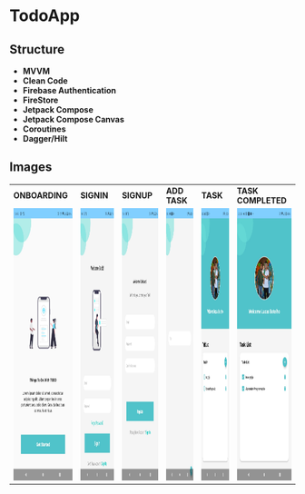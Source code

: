 # TodoApp

## Structure

- **MVVM**
- **Clean Code**
- **Firebase Authentication**
- **FireStore**
- **Jetpack Compose**
- **Jetpack Compose Canvas**
- **Coroutines**
- **Dagger/Hilt**

## Images

<table>
  <tr>
    <td><strong>ONBOARDING</strong></td>
     <td><strong>SIGNIN</strong></td>
     <td><strong>SIGNUP</strong></td>
    <td><strong>ADD TASK</strong></td>
    <td><strong>TASK</strong></td>
    <td><strong>TASK COMPLETED</strong></td>
  </tr>
  <tr>
    <td><img src="/assets/1.jpeg" width=270 height=480></td>
    <td><img src="/assets/2.jpeg" width=270 height=480></td>
    <td><img src="/assets/3.jpeg" width=270 height=480></td>
    <td><img src="/assets/4.jpeg" width=270 height=480></td>
    <td><img src="/assets/5.jpeg" width=270 height=480></td>
    <td><img src="/assets/6.jpeg" width=270 height=480></td>

  </tr>
 </table>